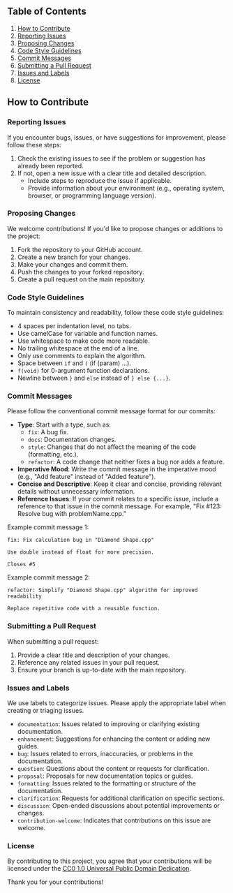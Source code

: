 ## Table of Contents
1. [How to Contribute](#how-to-contribute)
2. [Reporting Issues](#reporting-issues)
3. [Proposing Changes](#proposing-changes)
4. [Code Style Guidelines](#code-style-guidelines)
5. [Commit Messages](#commit-messages)
6. [Submitting a Pull Request](#submitting-a-pull-request)
7. [Issues and Labels](#issues-and-labels)
8. [License](#license)

## How to Contribute
### Reporting Issues
If you encounter bugs, issues, or have suggestions for improvement, please follow these steps:

1. Check the existing issues to see if the problem or suggestion has already been reported.
2. If not, open a new issue with a clear title and detailed description.
    - Include steps to reproduce the issue if applicable.
    - Provide information about your environment (e.g., operating system, browser, or programming language version).

### Proposing Changes
We welcome contributions! If you'd like to propose changes or additions to the project:

1. Fork the repository to your GitHub account.
2. Create a new branch for your changes.
3. Make your changes and commit them.
4. Push the changes to your forked repository.
5. Create a pull request on the main repository.

### Code Style Guidelines
To maintain consistency and readability, follow these code style guidelines:

- 4 spaces per indentation level, no tabs.
- Use camelCase for variable and function names. 
- Use whitespace to make code more readable.
- No trailing whitespace at the end of a line.
- Only use comments to explain the algorithm.
- Space between `if` and `(` (if (param) ...).
- `f(void)` for 0-argument function declarations.
- Newline between `}` and `else` instead of `} else {...}`.

### Commit Messages
Please follow the conventional commit message format for our commits:

- **Type**: Start with a type, such as:
    - `fix`:  A bug fix.
    - `docs`: Documentation changes.
    - `style`: Changes that do not affect the meaning of the code (formatting, etc.).
    - `refactor`: A code change that neither fixes a bug nor adds a feature.
- **Imperative Mood**: Write the commit message in the imperative mood (e.g., "Add feature" instead of "Added feature").
- **Concise and Descriptive**: Keep it clear and concise, providing relevant details without unnecessary information.
- **Reference Issues**: If your commit relates to a specific issue, include a reference to that issue in the commit message. For example, "Fix #123: Resolve bug with problemName.cpp."

Example commit message 1:
```
fix: Fix calculation bug in "Diamond Shape.cpp"

Use double instead of float for more precision.

Closes #5
```

Example commit message 2:
```
refactor: Simplify "Diamond Shape.cpp" algorithm for improved readability

Replace repetitive code with a reusable function.
```

### Submitting a Pull Request
When submitting a pull request:

1. Provide a clear title and description of your changes.
2. Reference any related issues in your pull request.
3. Ensure your branch is up-to-date with the main repository.

### Issues and Labels
We use labels to categorize issues. Please apply the appropriate label when creating or triaging issues.

- `documentation`: Issues related to improving or clarifying existing documentation.
- `enhancement`: Suggestions for enhancing the content or adding new guides.
- `bug`: Issues related to errors, inaccuracies, or problems in the documentation.
- `question`: Questions about the content or requests for clarification.
- `proposal`: Proposals for new documentation topics or guides.
- `formatting`: Issues related to the formatting or structure of the documentation.
- `clarification`: Requests for additional clarification on specific sections.
- `discussion`: Open-ended discussions about potential improvements or changes.
- `contribution-welcome`: Indicates that contributions on this issue are welcome.

### License
By contributing to this project, you agree that your contributions will be licensed under the [CC0 1.0 Universal Public Domain Dedication](https://creativecommons.org/publicdomain/zero/1.0/).

Thank you for your contributions!

